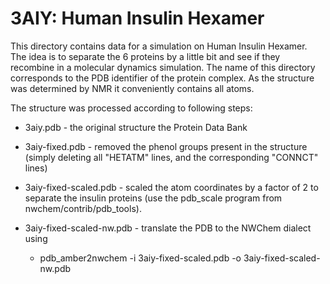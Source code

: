 # 3AIY: Human Insulin Hexamer

This directory contains data for a simulation on Human Insulin Hexamer.
The idea is to separate the 6 proteins by a little bit and see if they
recombine in a molecular dynamics simulation. The name of this 
directory corresponds to the PDB identifier of the protein complex.
As the structure was determined by NMR it conveniently contains all 
atoms.

The structure was processed according to following steps:

* 3aiy.pdb - the original structure the Protein Data Bank

* 3aiy-fixed.pdb - removed the phenol groups present in the structure
  (simply deleting all "HETATM" lines, and the corresponding "CONNCT" lines)

* 3aiy-fixed-scaled.pdb - scaled the atom coordinates by a factor of 2
  to separate the insulin proteins (use the pdb_scale program from 
  nwchem/contrib/pdb_tools).

* 3aiy-fixed-scaled-nw.pdb - translate the PDB to the NWChem dialect using
  
  * pdb_amber2nwchem -i 3aiy-fixed-scaled.pdb -o 3aiy-fixed-scaled-nw.pdb

